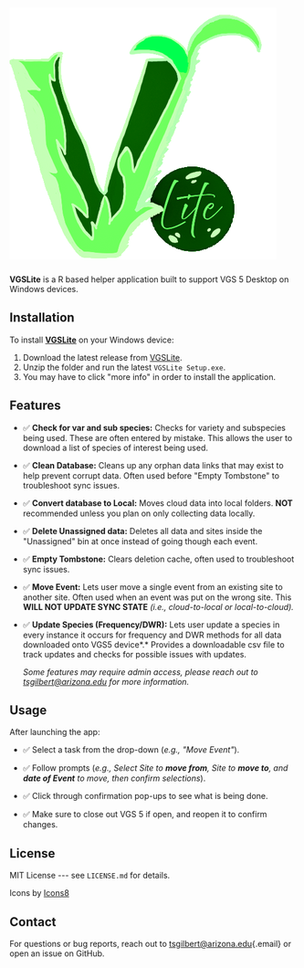 # ![VGSLite](www/assets/VGSLite2.png)

**VGSLite** is a R based helper application built to support VGS 5 Desktop on Windows devices.

## Installation

To install [**VGSLite**](https://github.com/tgilbert14/VGSLite) on your Windows device:

1.  Download the latest release from [VGSLite](https://github.com/tgilbert14/VGSLite/releases).
2.  Unzip the folder and run the latest `VGSLite Setup.exe`.
3.  You may have to click "more info" in order to install the application.

## Features

-   ✅ **Check for var and sub species:** Checks for variety and subspecies being used. These are often entered by mistake. This allows the user to download a list of species of interest being used.

-   ✅ **Clean Database:** Cleans up any orphan data links that may exist to help prevent corrupt data. Often used before "Empty Tombstone" to troubleshoot sync issues.

-   ✅ **Convert database to Local:** Moves cloud data into local folders. **NOT** recommended unless you plan on only collecting data locally.

-   ✅ **Delete Unassigned data:** Deletes all data and sites inside the "Unassigned" bin at once instead of going though each event.

-   ✅ **Empty Tombstone:** Clears deletion cache, often used to troubleshoot sync issues.

-   ✅ **Move Event:** Lets user move a single event from an existing site to another site. Often used when an event was put on the wrong site. This **WILL NOT UPDATE SYNC STATE** *(i.e., cloud-to-local or local-to-cloud).*

-   ✅ **Update Species (Frequency/DWR):** Lets user update a species in every instance it occurs for frequency and DWR methods for all data downloaded onto VGS5 device*.* Provides a downloadable csv file to track updates and checks for possible issues with updates.

    <div>

    *Some features may require admin access, please reach out to [tsgilbert\@arizona.edu](mailto:tsgilbert@arizona.edu) for more information.*

    </div>

## Usage

After launching the app:

-   ✅ Select a task from the drop-down (*e.g., "Move Event"*).

-   ✅ Follow prompts (*e.g., Select Site to **move from**, Site to **move to**, and **date of Event** to move, then confirm selections*).

-   ✅ Click through confirmation pop-ups to see what is being done.

-   ✅ Make sure to close out VGS 5 if open, and reopen it to confirm changes.

## License

MIT License --- see `LICENSE.md` for details.

Icons by [Icons8](https://icons8.com/)

## Contact

For questions or bug reports, reach out to [tsgilbert\@arizona.edu](mailto:tsgilbert@arizona.edu){.email} or open an issue on GitHub.

